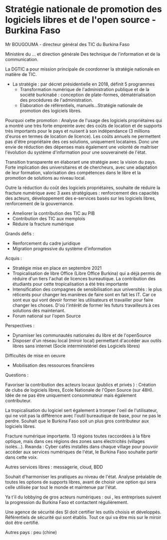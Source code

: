 # Stratégie nationale de promotion des logiciels libres et de l'open source - Burkina Faso

Mr BOUGOUMA - directeur général des TIC du Burkina Faso

Ministère du ... et  direction générale Des technique de l'information et de la communication. 

La DGTIC a pour mission principale de coordonner la stratégie nationale en matière de TIC. 

* La stratégie :  par décret présidentielle en 2018, définit 5 programmes
  * Transformation numérique de l'administration publique et de la société burkinabé : conception de plate-formes, dématérialisation des procédures de l'administration. 
  * Elaboration de référentiels, manuels...Stratégie nationale de promotion des logiciels libres. 

Pourquoi cette promotion : Analyse de l'usage des logiciels propriétaires qui a montré une très forte empreinte avec des coûts de location et de supports très importants pour le pays et nuisent à son indépendance (3 millions d'euros en termes de location de licence). Les coûts annuels ne permettent pas d'être propriétaire des ces solutions, uniquement locataires. Donc une envie de réduction des dépenses mais également une volonté de maîtriser l'évolution du système d'information pour une souveraineté de l'état. 

Transition transparente en élaborant une stratégie avec la vision du pays. Forte implication des universitaires et de chercheurs, avec une adaptation de leur formation, valorisation des compétences dans le libre et la promotion de solutions au niveau local. 

Outre la réduction du coût des logiciels propriétaires, souhaite de réduire la fracture numérique avec 3 axes stratégiques : renforcement des capacités des acteurs, développement des e-services basés sur les logiciels libres, renforcement de la gouvernance. 

* Ameliorer la contribution des TIC au PIB
* Contribution des TIC aux memplois
* Réduire la fracture numérique

Grands défis : 

* Renforcement du cadre juridique
* Migration progressive du système d'information

Acquis : 

* Stratégie mise en place en septembre 2021
* Tropicalisation de libre Office (Libre Office Burkina) qui a déjà permis de réduire d'un tiers l'achat de licences bureautique. La contribution des étudiants pour cette tropicalisation a été très importante
* Intensification des compagnes de sensibilisation aux universités : le plus réticents pour changer les manières de faire sont en fait les IT. Car ce sont eux qui vont devoir former les utilisateurs et travailler pour faire changer les choses. D'où l'intérêt de former les futurs travailleurs à ces solutions dès maintenant. 
* Forum national sur l'open Source

Perspectives :

* Dynamiser les communautés nationales du libre et de l'openSource
* Disposer d'un réseau local (miroir local) permettant d'accéder aux outils libres sans internet (Socle interministériel des Logiciels libres)

Difficultés de mise en oeuvre 

* Mobilisation des ressources financières

Questions : 

Favoriser la contribution des acteurs locaux (publics et privés ) : Création de clubs de logiciels libres, Ecole Nationale de l'Open Source (sur 48H). Idée de ne pas être uniquement consommateur mais également contributeur. 

La tropicalisation du logiciel sert également à tromper l'oeil de l'utilisateur, qui ne voit pas la différence avec l'outil bureautique de base, pour ne pas le perdre. Souhait que le Burkina Faso soit un plus gros contributeur aux logiciels libres. 

Fracture numérique importante. 13 régions toutes raccordées à la fibre optique, mais dans ces régions des zones sans électricités (villages isolés...). Rwanda : Cyber cafés installés dans chaque village pour pouvoir accéder aux services numériques de l'état, le Burkina Faso souhaite partir dans cette voix. 

Autres services libres : messagerie, cloud, BDD  

Souhait d'harmoniser les pratiques au niveau de l'état. Analyse préalable de toutes les options de supports libres, avant de choisir une option qui sera celle utilisée par tout le monde et maintenue par l'état. 

Ya t'il du lobbying de gros acteurs numériques : oui , les entreprises suivent la progression du Burkina Faso et contactent régulièrement. 

Une agence de sécurité des SI doit certifier les outils choisis et développés. Référentiels de sécurité qui sont établis. Tout ce qui va être mis sur le miroir doit être certifié.   

Autres pays : peu (chine)
